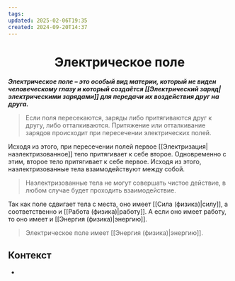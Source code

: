 ```yaml
---
tags: 
updated: 2025-02-06T19:35
created: 2024-09-20T14:37
---
```

<center> <h1> <b> Электрическое поле </b> </h1> </center>

***Электрическое поле – это особый вид материи, который не виден человеческому глазу и который создаётся [[Электрический заряд|электрическими зарядами]] для передачи их воздействия друг на друга.***

> Если поля пересекаются, заряды либо притягиваются друг к другу, либо отталкиваются. 
> Притяжение или отталкивание зарядов происходит при пересечении электрических полей.

Исходя из этого, при пересечении полей первое [[Электризация|наэлектризованное]] тело притягивает к себе второе. Одновременно с этим, второе тело притягивает к себе первое. Исходя из этого, наэлектризованные тела взаимодействуют между собой.

>Наэлектризованные тела не могут совершать чистое действие, в любом случае будет проходить взаимодействие.

Так как поле сдвигает тела с места, оно имеет [[Сила (физика)|силу]], а соответственно и [[Работа (физика)|работу]]. А если оно имеет работу, то оно имеет и [[Энергия (физика)|энергию]].

>Электрическое поле имеет [[Энергия (физика)|энергию]].


## Контекст
- 

